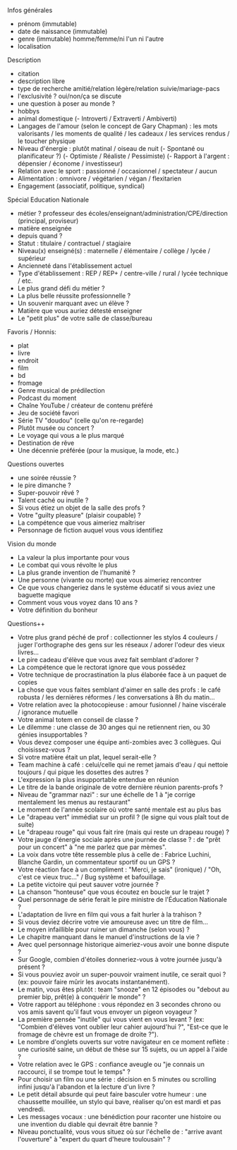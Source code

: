 Infos générales
- prénom (immutable)
- date de naissance (immutable)
- genre (immutable) homme/femme/ni l'un ni l'autre
- localisation

Description
- citation
- description libre
- type de recherche amitié/relation légère/relation suivie/mariage-pacs
- l'exclusivité ? oui/non/ça se discute
- une question à poser au monde ?
- hobbys
- animal domestique
(- Introverti / Extraverti / Ambiverti)
- Langages de l'amour (selon le concept de Gary Chapman) : les mots valorisants / les moments de qualité / les cadeaux / les services rendus / le toucher physique
- Niveau d'énergie : plutôt matinal / oiseau de nuit
(- Spontané ou planificateur ?)
(- Optimiste / Réaliste / Pessimiste)
(- Rapport à l'argent : dépensier / économe / investisseur)
- Relation avec le sport : passionné / occasionnel / spectateur / aucun
- Alimentation : omnivore / végétarien / végan / flexitarien
- Engagement (associatif, politique, syndical)

Spécial Education Nationale
- métier ? professeur des écoles/enseignant/administration/CPE/direction (principal, proviseur)
- matière enseignée
- depuis quand ?
- Statut : titulaire / contractuel / stagiaire
- Niveau(x) enseigné(s) : maternelle / élémentaire / collège / lycée / supérieur
- Ancienneté dans l'établissement actuel
- Type d'établissement : REP / REP+ / centre-ville / rural / lycée technique / etc.
- Le plus grand défi du métier ?
- La plus belle réussite professionnelle ?
- Un souvenir marquant avec un élève ?
- Matière que vous auriez détesté enseigner
- Le "petit plus" de votre salle de classe/bureau

Favoris / Honnis:
- plat
- livre
- endroit
- film
- bd
- fromage
- Genre musical de prédilection
- Podcast du moment
- Chaîne YouTube / créateur de contenu préféré
- Jeu de société favori
- Série TV "doudou" (celle qu'on re-regarde)
- Plutôt musée ou concert ?
- Le voyage qui vous a le plus marqué
- Destination de rêve
- Une décennie préférée (pour la musique, la mode, etc.)

Questions ouvertes
- une soirée réussie ?
- le pire dimanche ?
- Super-pouvoir rêvé ?
- Talent caché ou inutile ?
- Si vous étiez un objet de la salle des profs ?
- Votre "guilty pleasure" (plaisir coupable) ?
- La compétence que vous aimeriez maîtriser
- Personnage de fiction auquel vous vous identifiez

Vision du monde
- La valeur la plus importante pour vous
- Le combat qui vous révolte le plus
- La plus grande invention de l'humanité ?
- Une personne (vivante ou morte) que vous aimeriez rencontrer
- Ce que vous changeriez dans le système éducatif si vous aviez une baguette magique
- Comment vous vous voyez dans 10 ans ?
- Votre définition du bonheur

Questions++
- Votre plus grand péché de prof : collectionner les stylos 4 couleurs / juger l'orthographe des gens sur les réseaux / adorer l'odeur des vieux livres...
- Le pire cadeau d'élève que vous avez fait semblant d'adorer ?
- La compétence que le rectorat ignore que vous possédez
- Votre technique de procrastination la plus élaborée face à un paquet de copies
- La chose que vous faites semblant d'aimer en salle des profs : le café robusta / les dernières réformes / les conversations à 8h du matin...
- Votre relation avec la photocopieuse : amour fusionnel / haine viscérale / ignorance mutuelle
- Votre animal totem en conseil de classe ?
- Le dilemme : une classe de 30 anges qui ne retiennent rien, ou 30 génies insupportables ?
- Vous devez composer une équipe anti-zombies avec 3 collègues. Qui choisissez-vous ?
- Si votre matière était un plat, lequel serait-elle ?
- Team machine à café : celui/celle qui ne remet jamais d'eau / qui nettoie toujours / qui pique les dosettes des autres ?
- L'expression la plus insupportable entendue en réunion
- Le titre de la bande originale de votre dernière réunion parents-profs ?
- Niveau de "grammar nazi" : sur une échelle de 1 à "je corrige mentalement les menus au restaurant"
- Le moment de l'année scolaire où votre santé mentale est au plus bas
- Le "drapeau vert" immédiat sur un profil ? (le signe qui vous plaît tout de suite)
- Le "drapeau rouge" qui vous fait rire (mais qui reste un drapeau rouge) ?
- Votre jauge d'énergie sociale après une journée de classe ? : de "prêt pour un concert" à "ne me parlez que par mèmes".
- La voix dans votre tête ressemble plus à celle de : Fabrice Luchini, Blanche Gardin, un commentateur sportif ou un GPS ?
- Votre réaction face à un compliment : "Merci, je sais" (ironique) / "Oh, c'est ce vieux truc..." / Bug système et bafouillage.
- La petite victoire qui peut sauver votre journée ?
- La chanson "honteuse" que vous écoutez en boucle sur le trajet ?
- Quel personnage de série ferait le pire ministre de l'Éducation Nationale ?
- L'adaptation de livre en film qui vous a fait hurler à la trahison ?
- Si vous deviez décrire votre vie amoureuse avec un titre de film...
- Le moyen infaillible pour ruiner un dimanche (selon vous) ?
- Le chapitre manquant dans le manuel d'instructions de la vie ?
- Avec quel personnage historique aimeriez-vous avoir une bonne dispute ?
- Sur Google, combien d'étoiles donneriez-vous à votre journée jusqu'à présent ?
- Si vous pouviez avoir un super-pouvoir vraiment inutile, ce serait quoi ? (ex: pouvoir faire mûrir les avocats instantanément).
- Le matin, vous êtes plutôt : team "snooze" en 12 épisodes ou "debout au premier bip, prêt(e) à conquérir le monde" ?
- Votre rapport au téléphone : vous répondez en 3 secondes chrono ou vos amis savent qu'il faut vous envoyer un pigeon voyageur ?
- La première pensée "inutile" qui vous vient en vous levant ? (ex: "Combien d'élèves vont oublier leur cahier aujourd'hui ?", "Est-ce que le fromage de chèvre est un fromage de droite ?").
- Le nombre d'onglets ouverts sur votre navigateur en ce moment reflète : une curiosité saine, un début de thèse sur 15 sujets, ou un appel à l'aide ?
- Votre relation avec le GPS : confiance aveugle ou "je connais un raccourci, il se trompe tout le temps" ?
- Pour choisir un film ou une série : décision en 5 minutes ou scrolling infini jusqu'à l'abandon et la lecture d'un livre ?
- Le petit détail absurde qui peut faire basculer votre humeur : une chaussette mouillée, un stylo qui bave, réaliser qu'on est mardi et pas vendredi.
- Les messages vocaux : une bénédiction pour raconter une histoire ou une invention du diable qui devrait être bannie ?
- Niveau ponctualité, vous vous situez où sur l'échelle de : "arrive avant l'ouverture" à "expert du quart d'heure toulousain" ?
